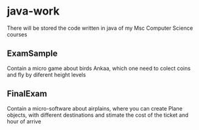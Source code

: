 # java-work
There will be stored the code written in java of my Msc Computer Science courses 

## ExamSample
Contain a micro game about birds Ankaa, which one need to colect coins and fly by diferent height  levels 

## FinalExam 
Contain a micro-software about airplains, where you can create Plane objects, with different destinations and stimate the cost of the ticket and hour of arrive